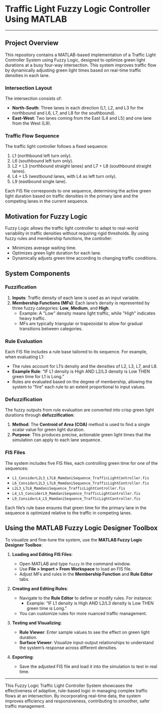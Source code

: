 
# Traffic Light Fuzzy Logic Controller Using MATLAB

---

## Project Overview


This repository contains a MATLAB-based implementation of a Traffic Light Controller System using Fuzzy Logic, designed to optimize green light durations at a busy four-way intersection. This system improves traffic flow by dynamically adjusting green light times based on real-time traffic densities in each lane.

### Intersection Layout


The intersection consists of:
- **North-South**: Three lanes in each direction (L1, L2, and L3 for the northbound and L6, L7, and L8 for the southbound).
- **East-West**: Two lanes coming from the East (L4 and L5) and one lane from the West (L9).

### Traffic Flow Sequence


The traffic light controller follows a fixed sequence:
1. L1 (northbound left turn only).
2. L6 (southbound left turn only).
3. L2 + L3 (northbound straight lanes) and L7 + L8 (southbound straight lanes).
4. L4 + L5 (westbound lanes, with L4 as left turn only).
5. L9 (eastbound single lane).

Each FIS file corresponds to one sequence, determining the active green light duration based on traffic densities in the primary lane and the competing lanes in the current sequence.

## Motivation for Fuzzy Logic


Fuzzy Logic allows the traffic light controller to adapt to real-world variability in traffic densities without requiring rigid thresholds. By using fuzzy rules and membership functions, the controller:
- Minimizes average waiting time.
- Optimizes green light duration for each lane.
- Dynamically adjusts green time according to changing traffic conditions.

## System Components


### Fuzzification

1. **Inputs**: Traffic density of each lane is used as an input variable.
2. **Membership Functions (MFs)**: Each lane’s density is represented by three fuzzy categories: **Low**, **Medium**, and **High**.
   - Example: A "Low" density means light traffic, while "High" indicates heavy traffic.
   - MFs are typically triangular or trapezoidal to allow for gradual transitions between categories.

### Rule Evaluation

Each FIS file includes a rule base tailored to its sequence. For example, when evaluating L1:
- The rules account for L1’s density and the densities of L2, L3, L7, and L8.
- **Example Rule**: “IF L1 density is High AND L2/L3 density is Low THEN green time for L1 is Long.”
- Rules are evaluated based on the degree of membership, allowing the system to "fire" each rule to an extent proportional to input values.

### Defuzzification

The fuzzy outputs from rule evaluation are converted into crisp green light durations through **defuzzification**:
1. **Method**: The **Centroid of Area (COA)** method is used to find a single scalar value for green light duration.
2. **Purpose**: This produces precise, actionable green light times that the simulation can apply to each lane sequence.

### FIS Files

The system includes five FIS files, each controlling green time for one of the sequences:
- `L1_ConsiderL2L3_L7L8_MamdaniSequence_TrafficLightController.fis`
- `L6_ConsiderL2L3_L7L8_MamdaniSequence_TrafficLightController.fis`
- `L2L3_L7L8_MamdaniSequence_TrafficLightController.fis`
- `L4_L5_ConsiderL9_MamdaniSequence_TrafficLightController.fis`
- `L9_ConsiderL4_L5_MamdaniSequence_TrafficLightController.fis`

Each file’s rule base ensures that green time for the primary lane in the sequence is optimized relative to the traffic in competing lanes.

## Using the MATLAB Fuzzy Logic Designer Toolbox


To visualize and fine-tune the system, use the **MATLAB Fuzzy Logic Designer Toolbox**:

1. **Loading and Editing FIS Files**:
   - Open MATLAB and type `fuzzy` in the command window.
   - Use **File > Import > From Workspace** to load an FIS file.
   - Adjust MFs and rules in the **Membership Function** and **Rule Editor** tabs.

2. **Creating and Editing Rules**:
   - Navigate to the **Rule Editor** to define or modify rules. For instance:
     - Example: “IF L1 density is High AND L2/L3 density is Low THEN green time is Long.”
   - You can customize rules for more nuanced traffic management.

3. **Testing and Visualizing**:
   - **Rule Viewer**: Enter sample values to see the effect on green light duration.
   - **Surface Viewer**: Visualize input-output relationships to understand the system’s response across different densities.

4. **Exporting**:
   - Save the adjusted FIS file and load it into the simulation to test in real time.

---

This Fuzzy Logic Traffic Light Controller System showcases the effectiveness of adaptive, rule-based logic in managing complex traffic flows at an intersection. By incorporating real-time data, the system improves efficiency and responsiveness, contributing to smoother, safer traffic management.
